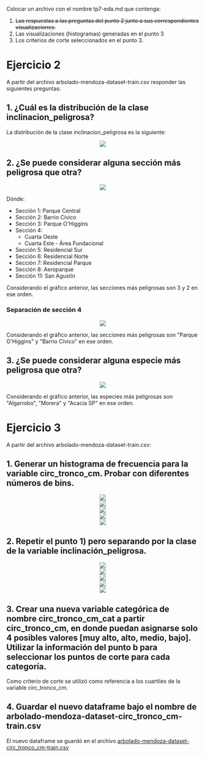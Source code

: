 Colocar un archivo con el nombre tp7-eda.md que contenga:
1. ~~Las respuestas a las preguntas del punto 2 junto a sus correspondientes visualizaciones.~~ 
2. Las visualizaciones (histogramas) generadas en el punto 3  
3. Los criterios de corte seleccionados en el punto 3.

# Ejercicio 2
A partir del archivo arbolado-mendoza-dataset-train.csv responder las siguientes preguntas:

## 1. ¿Cuál es la distribución de la clase inclinacion_peligrosa?

La distribución de la clase inclinacion_peligrosa es la siguiente:

<div style="text-align:center">
    <img src="pics/2_1_distribucion_inclinacion_peligrosa.png"/>
</div>

## 2. ¿Se puede considerar alguna sección más peligrosa que otra?

<div style="text-align:center">
    <img src="pics/2_2_peligrosidad_secciones.png"/>
</div>

Dónde:
- Sección 1: Parque Central
- Sección 2: Barrio Cívico
- Sección 3: Parque O'Higgins
- Sección 4: 
  - Cuarta Oeste
  - Cuarta Este - Área Fundacional
- Sección 5: Residencial Sur
- Sección 6: Residencial Norte
- Sección 7: Residencial Parque
- Sección 8: Aeroparque
- Sección 11: San Agustín

Considerando el gráfico anterior, las secciones más peligrosas son 3 y 2 en ese orden.

### Separación de sección 4

<div style="text-align:center">
    <img src="pics/2_2_peligrosidad_nombre_secciones.png"/>
</div>

Considerando el gráfico anterior, las secciones más peligrosas son "Parque O'Higgins" y "Barrio Cívico" en ese orden.

## 3. ¿Se puede considerar alguna especie más peligrosa que otra?

<div style="text-align:center">
    <img src="pics/2_3_peligrosidad_especies.png"/>
</div>

Considerando el gráfico anterior, las especies más peligrosas son "Algarrobo", "Morera" y "Acacia SP" en ese orden.

# Ejercicio 3

A partir del archivo arbolado-mendoza-dataset-train.csv:

## 1. Generar un histograma de frecuencia para la variable circ_tronco_cm. Probar con diferentes números de bins.

<div style="text-align:center">
    <img src="pics/3_1_histograma_circ_tronco_bins_10.png"/>
</div>

<div style="text-align:center">
    <img src="pics/3_1_histograma_circ_tronco_bins_20.png"/>
</div>

<div style="text-align:center">
    <img src="pics/3_1_histograma_circ_tronco_bins_30.png"/>
</div>

<div style="text-align:center">
    <img src="pics/3_1_histograma_circ_tronco_bins_40.png"/>
</div>

<div style="text-align:center">
    <img src="pics/3_1_histograma_circ_tronco_bins_50.png"/>
</div>

## 2. Repetir el punto 1) pero separando por la clase de la variable inclinación_peligrosa.

<div style="text-align:center">
    <img src="pics/3_2_histograma_circ_tronco_separado_por_inclinacion_bins_10.png"/>
</div>

<div style="text-align:center">
    <img src="pics/3_2_histograma_circ_tronco_separado_por_inclinacion_bins_20.png"/>
</div>

<div style="text-align:center">
    <img src="pics/3_2_histograma_circ_tronco_separado_por_inclinacion_bins_30.png"/>
</div>

<div style="text-align:center">
    <img src="pics/3_2_histograma_circ_tronco_separado_por_inclinacion_bins_40.png"/>
</div>

<div style="text-align:center">
    <img src="pics/3_2_histograma_circ_tronco_separado_por_inclinacion_bins_50.png"/>
</div>

## 3. Crear una nueva variable categórica de nombre circ_tronco_cm_cat a partir circ_tronco_cm, en donde puedan asignarse solo 4 posibles valores \[muy alto, alto, medio, bajo]. Utilizar la información del punto b para seleccionar los puntos de corte para cada categoría. 

Como criterio de corte se utilizó como referencia a los cuartiles de la variable circ_tronco_cm.

## 4. Guardar el nuevo dataframe bajo el nombre de arbolado-mendoza-dataset-circ_tronco_cm-train.csv

El nuevo dataframe se guardó en el archivo [arbolado-mendoza-dataset-circ_tronco_cm-train.csv](data/arbolado-mendoza-dataset-circ_tronco_cm-train.csv)